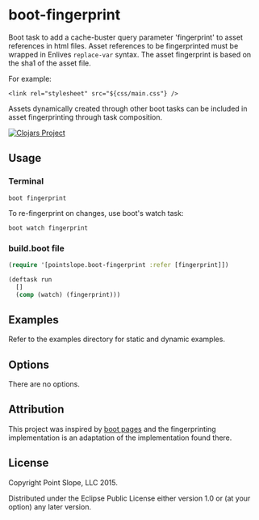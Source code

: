 # boot-fingerprint

Boot task to add a cache-buster query parameter 'fingerprint' to asset
references in html files. Asset references to be fingerprinted must be
wrapped in Enlives `replace-var` syntax. The asset fingerprint is
based on the sha1 of the asset file.

For example:

    <link rel="stylesheet" src="${css/main.css"} />

Assets dynamically created through other boot tasks can be included in
asset fingerprinting through task composition.

[![Clojars Project](http://clojars.org/boot-fingerprint/latest-version.svg)](http://clojars.org/boot-fingerprint)

## Usage

### Terminal

```
boot fingerprint
```
To re-fingerprint on changes, use boot's watch task:

```
boot watch fingerprint
```

### build.boot file

```clojure
(require '[pointslope.boot-fingerprint :refer [fingerprint]])

(deftask run
  []
  (comp (watch) (fingerprint)))
```

## Examples

Refer to the examples directory for static and dynamic examples.

## Options

There are no options.

## Attribution

This project was inspired by [boot pages](https://github.com/DanThiffault/boot-pages) and the fingerprinting
implementation is an adaptation of the implementation found there.

## License

Copyright Point Slope, LLC 2015.

Distributed under the Eclipse Public License either version 1.0 or (at
your option) any later version.
